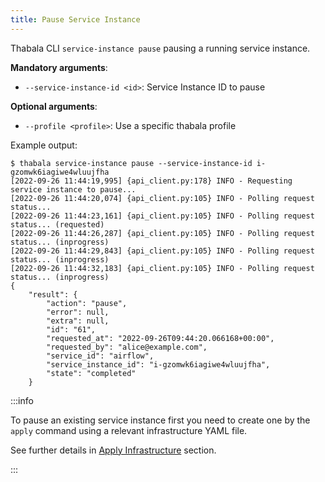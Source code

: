 ```yaml
---
title: Pause Service Instance
---
```


Thabala CLI `service-instance pause` pausing a running service instance.

**Mandatory arguments**:

* `--service-instance-id <id>`: Service Instance ID to pause

**Optional arguments**:

* `--profile <profile>`: Use a specific thabala profile

Example output:

```shell
$ thabala service-instance pause --service-instance-id i-gzomwk6iagiwe4wluujfha
[2022-09-26 11:44:19,995] {api_client.py:178} INFO - Requesting service instance to pause...
[2022-09-26 11:44:20,074] {api_client.py:105} INFO - Polling request status... 
[2022-09-26 11:44:23,161] {api_client.py:105} INFO - Polling request status... (requested)
[2022-09-26 11:44:26,287] {api_client.py:105} INFO - Polling request status... (inprogress)
[2022-09-26 11:44:29,843] {api_client.py:105} INFO - Polling request status... (inprogress)
[2022-09-26 11:44:32,183] {api_client.py:105} INFO - Polling request status... (inprogress)
{
    "result": {
        "action": "pause",
        "error": null,
        "extra": null,
        "id": "61",
        "requested_at": "2022-09-26T09:44:20.066168+00:00",
        "requested_by": "alice@example.com",
        "service_id": "airflow",
        "service_instance_id": "i-gzomwk6iagiwe4wluujfha",
        "state": "completed"
    }
```

:::info

To pause an existing service instance first you need to create one by the `apply` command
using a relevant infrastructure YAML file.

See further details in [Apply Infrastructure](infra-apply.md) section.

:::
